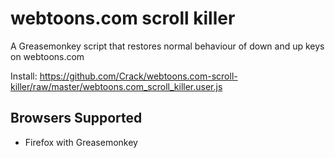 # webtoons.com scroll killer
A Greasemonkey script that restores normal behaviour of down and up keys on webtoons.com

Install: https://github.com/Crack/webtoons.com-scroll-killer/raw/master/webtoons.com_scroll_killer.user.js

## Browsers Supported
* Firefox with Greasemonkey
